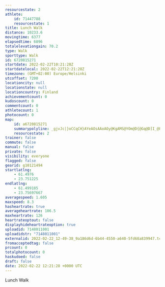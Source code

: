 ```yaml
---
resourcestate: 2
athlete:
    id: 71447788
    resourcestate: 1
title: Lunch Walk
distance: 10233.6
movingtime: 6377
elapsedtime: 6896
totalelevationgain: 70.2
type: Walk
sporttype: Walk
id: 6720815271
startdate: 2022-02-22T10:21:28Z
startdatelocal: 2022-02-22T12:21:28Z
timezone: (GMT+02:00) Europe/Helsinki
utcoffset: 7200
locationcity: null
locationstate: null
locationcountry: Finland
achievementcount: 0
kudoscount: 0
commentcount: 0
athletecount: 1
photocount: 0
map:
    id: a6720815271
    summarypolyline: _gjvJc|}oCCqCH}AYeAOsAAoAOy@KgAMS@YOm@D{@Gq@D]I_@F[BkAMYHo@SsAJi@ZK^o@x@QNi@CuASy@G{@KU_@oDFa@`@Ob@m@b@KVY`AWXTd@a@P@Zw@TGXTl@q@d@HLXTHRx@pAf@jAZj@BpGqDPAl@z@H`@v@zA`AlAVbAb@z@ZLhBOKWTQVu@b@eCPB?eBPwCIqA?uIMmBAqDGa@IA@oBKg@@]MFHo@EaAkAn@KQu@Qe@R_@^_Kj@?QK@g@i@G[m@yAIEs@_Ba@a@{@iBKi@u@qAGa@c@H]l@}@p@s@pAJRAy@BvACY]i@t@s@Lm@NAh@iAHHVQb@Rz@YjAaAtAk@rA_AlB_@F[OcB`@g@pAJr@i@rAKt@y@JRCXG}@HbApCwES}@LGAa@`@e@LsA\w@^aEMyEB}DDs@Ja@DsAl@wEXgAz@cBTANSAOOCMUAi@Jk@^{@@Ud@cAl@EN_@lAY\LDl@HJnDO^HhAk@b@HzCg@f@HxC{@hBChBe@\DXS`@@jD{@pAKh@ZRKX[nFCzAOTQ|E]lCPdHu@fB@C|CQ?KVIYUS?]SSFGG?AJTFX|@\VLUDy@H_@?{@[i@iAQyE\kCLwAEk@\{GAk@OmCn@qAAU^CJYEASy@CoCd@g@\qDPcAR}Av@kAOmEZo@b@{Al@_@QiBKuC\kBQe@\oA`DBV`AhAs@R]YaAsA_@_AO@K}@]y@w@y@qCw@WZHLUBsBw@IrAHnASVm@AKh@HVBf@FlEq@VUZu@f@k@DiBt@k@QMNATEBu@OqDpBLb@GSHi@O@QYQ@e@}@UR{@TMGSPe@IUT_@UqCLs@e@MW{AAa@ZIVU?BOF@@QSX[YMVa@?W^qBi@e@JQTgAQQR]Pg@q@sAm@[RUYIpAKf@^vA@x@V|@Kf@?v@Lj@EZAxAg@n@Eb@qBYo@u@OdA@lAOlB@vAHhCAvBJJFh@H|BCpAJfCt@bCtBvC@p@Jj@An@NXD`APp@LHBv@f@IV`@Xx@l@LFRRBHL?Vc@z@UIg@NF`BIbAPXJhACVHr@DhCPdCLhAZfA\zBp@hBfA@PRPvCO`@A\J~CPzAEpCVvA@|@TbB
    resourcestate: 2
trainer: false
commute: false
manual: false
private: false
visibility: everyone
flagged: false
gearid: g10121494
startlatlng:
    - 61.4976
    - 23.751225
endlatlng:
    - 61.499185
    - 23.75697667
averagespeed: 1.605
maxspeed: 8.3
hasheartrate: true
averageheartrate: 106.5
maxheartrate: 126
heartrateoptout: false
displayhideheartrateoption: true
uploadid: 7148011001
uploadidstr: "7148011001"
externalid: 2022-02-22_12-49-38_9a186d6d-6b44-4550-a640-5fd68a839947.tcx
fromacceptedtag: false
prcount: 0
totalphotocount: 0
haskudoed: false
draft: false
date: 2022-02-22 12:21:28 +0000 UTC
---
```

Lunch Walk
